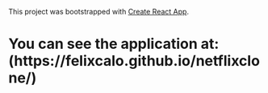 This project was bootstrapped with [Create React App](https://github.com/facebook/create-react-app).<br/>

<h1>You can see the application at:(https://felixcalo.github.io/netflixclone/)</h1>



